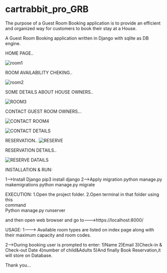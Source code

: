 # cartrabbit_pro_GRB
The purpose of a Guest Room Booking application is to provide an efficient and organized way for customers to book their stay at a House.

A Guest Room Booking application written in Django with sqlite as DB engine.

HOME PAGE..

![room1](https://github.com/Yashodha-G1/cartrabbit_pro_GRB/assets/117884837/3819c6ad-84ae-496c-80d3-ee84db294f9e)

ROOM AVAILABILITY CHEKING..

![room2](https://github.com/Yashodha-G1/cartrabbit_pro_GRB/assets/117884837/f64c6669-520c-42fd-aa16-83b531300f97)

SOME DETAILS ABOUT HOUSE OWNERS..

![ROOM3](https://github.com/Yashodha-G1/cartrabbit_pro_GRB/assets/117884837/793c0ce4-18ef-4548-83ca-a0e680d1ca39)

CONTACT GUEST ROOM OWNERS...

![CONTACT ROOM4](https://github.com/Yashodha-G1/cartrabbit_pro_GRB/assets/117884837/eacc96d7-381a-499a-82e9-be59779d4381)

![CONTACT DETAILS](https://github.com/Yashodha-G1/cartrabbit_pro_GRB/assets/117884837/04d0b57c-69ae-43ab-bb4c-f83a1eea45fd)


RESERVATION..
![RESERVE](https://github.com/Yashodha-G1/cartrabbit_pro_GRB/assets/117884837/516ddb86-572d-4d73-abe2-5f1edfdde122)

RESERVATION DETAILS..

![RESERVE DATAILS](https://github.com/Yashodha-G1/cartrabbit_pro_GRB/assets/117884837/69c693ad-5610-4807-8579-3fc4b3c36e75)




INSTALLATION & RUN:

1-->Install Django
	pip3 install django
2-->Apply migration
	python manage.py makemigrations
	python manage.py migrate

EXECUTION:
	1.Open the project folder.
	2.Open terminal in that folder using this 		
                   command	
		Python manage.py runserver

and then open web browser and go to--->https://localhost:8000/

USAGE:
1---> Available room types are listed on index page along with their maximum capacity and room codes.

2-->During booking user is prompted to enter:
	1)Name
	2)Email
	3)Check-in & Check-out Date
	4)number of child&Adults
	5)And finally Book Reservation,it will store on Database.

Thank you...








